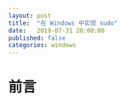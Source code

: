 ```yaml
---
layout: post
title:  "在 Windows 中实现 sudo"
date:   2019-07-31 20:00:00
published: false
categories: windows
---
```

# 前言